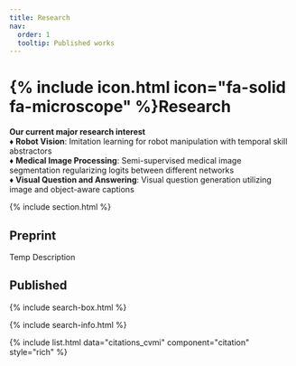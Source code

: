 ```yaml
---
title: Research
nav:
  order: 1
  tooltip: Published works
---
```


# {% include icon.html icon="fa-solid fa-microscope" %}Research

<b>Our current major research interest</b> <br>
♦︎ <b>Robot Vision</b>: Imitation learning for robot manipulation with temporal skill abstractors <br>
♦︎ <b>Medical Image Processing</b>: Semi-supervised medical image segmentation regularizing logits between different networks<br>
♦︎ <b>Visual Question and Answering</b>: Visual question generation utilizing image and object-aware captions

{% include section.html %}

## Preprint

Temp Description

## Published

{% include search-box.html %}

{% include search-info.html %}

{% include list.html data="citations_cvmi" component="citation" style="rich" %}
